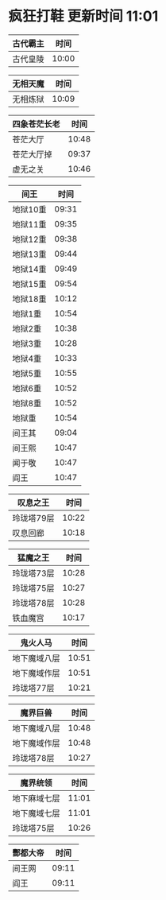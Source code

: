 # 疯狂打鞋 更新时间 11:01

| 古代霸主   | 时间    |
|--------|-------|
| 古代皇陵 | 10:00 |

| 无相天魔   | 时间    |
|--------|-------|
| 无相炼狱 | 10:09 |

| 四象苍茫长老   | 时间    |
|--------|-------|
| 苍茫大厅 | 10:48 |
| 苍茫大厅掉 | 09:37 |
| 虚无之关 | 10:46 |

| 间王   | 时间    |
|--------|-------|
| 地狱10重 | 09:31 |
| 地狱11重 | 09:35 |
| 地狱12重 | 09:38 |
| 地狱13重 | 09:44 |
| 地狱14重 | 09:49 |
| 地狱15重 | 09:54 |
| 地狱18重 | 10:12 |
| 地狱1重 | 10:54 |
| 地狱2重 | 10:38 |
| 地狱3重 | 10:28 |
| 地狱4重 | 10:33 |
| 地狱5重 | 10:55 |
| 地狱6重 | 10:52 |
| 地狱8重 | 10:52 |
| 地狱重 | 10:54 |
| 间王其 | 09:04 |
| 间王熙 | 10:47 |
| 闻于敬 | 10:47 |
| 阎王 | 10:47 |

| 叹息之王   | 时间    |
|--------|-------|
| 玲珑塔79层 | 10:22 |
| 叹息回廊 | 10:18 |

| 猛魔之王   | 时间    |
|--------|-------|
| 玲珑塔73层 | 10:28 |
| 玲珑塔75层 | 10:27 |
| 玲珑塔78层 | 10:28 |
| 铁血魔宫 | 10:17 |

| 鬼火人马   | 时间    |
|--------|-------|
| 地下魔域八层 | 10:51 |
| 地下魔域作层 | 10:51 |
| 玲珑塔77层 | 10:21 |

| 魔界巨兽   | 时间    |
|--------|-------|
| 地下魔域八层 | 10:48 |
| 地下魔域作层 | 10:48 |
| 玲珑塔78层 | 10:27 |

| 魔界统领   | 时间    |
|--------|-------|
| 地下麻域七层 | 11:01 |
| 地下魔域七层 | 11:01 |
| 玲珑塔75层 | 10:26 |

| 酆都大帝   | 时间    |
|--------|-------|
| 间王网 | 09:11 |
| 阎王 | 09:11 |
